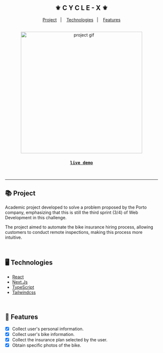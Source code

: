 <div align="center">
    <h2>⚜️ C Y C L E - X ⚜️</h2>
</div>

<p align="center">
    <a href="#-project">Project</a>&nbsp;&nbsp;&nbsp;|&nbsp;&nbsp;&nbsp;
    <a href="#-technologies">Technologies</a>&nbsp;&nbsp;&nbsp;|&nbsp;&nbsp;&nbsp;
    <a href="#-features">Features</a>
</p>

<br/>

<div align="center">
    <img src="./public/readme-gif.gif" alt="project gif" height="400px"/>
    <h3 align="center">
        <strong>
            <code>&nbsp;<a href="https://cycle-x.vercel.app/">live demo</a>&nbsp;</code>
        </strong>
    </h3>
</div>

<br/><hr/>

## 📚 Project

<p>
Academic project developed to solve a problem proposed by the Porto company, emphasizing that this is still the third sprint (3/4) of Web Development in this challenge.</p>
<p>The project aimed to automate the bike insurance hiring process, allowing customers to conduct remote inspections, making this process more intuitive.</p>

<br/>

## 🖥 Technologies

- [React](https://react.dev/)
- [Next.Js](https://nextjs.org/)
- [TypeScript](https://www.typescriptlang.org/)
- [Tailwindcss](https://tailwindcss.com/)

<br/>

## 🧾 Features

- [x] Collect user's personal information.
- [x] Collect user's bike information.
- [x] Collect the insurance plan selected by the user.
- [x] Obtain specific photos of the bike.
